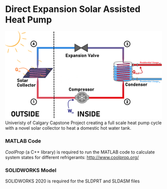 # Direct Expansion Solar Assisted Heat Pump
![Heat Pump Cycle Schematic](https://github.com/charukam/dx-sahp/blob/main/documentation/TeX/images/schematic.png?raw=true)
Univeristy of Calgary Capstone Project creating a full scale heat pump cycle with a novel solar collector to heat a domestic hot water tank.

### MATLAB Code
_CoolProp_ (a C++ library) is required to run the MATLAB code to calculate system states for different refrigerants: http://www.coolprop.org/

### SOLIDWORKS Model
SOLIDWORKS 2020 is required for the SLDPRT and SLDASM files
